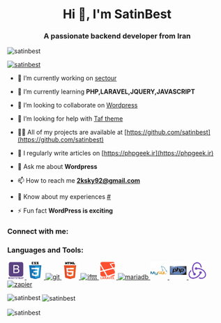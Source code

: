 <h1 align="center">Hi 👋, I'm SatinBest</h1>
<h3 align="center">A passionate backend developer from Iran</h3>

<p align="left"> <img src="https://komarev.com/ghpvc/?username=satinbest&label=Profile%20views&color=0e75b6&style=flat-square" alt="satinbest" /> </p>

<p align="left"> <a href="https://github.com/ryo-ma/github-profile-trophy"><img src="https://github-profile-trophy.vercel.app/?username=satinbest" alt="satinbest" /></a> </p>

- 🔭 I’m currently working on [sectour](http://sectour.ir/)

- 🌱 I’m currently learning **PHP,LARAVEL,JQUERY,JAVASCRIPT**

- 👯 I’m looking to collaborate on [Wordpress](https://wordpress.org)

- 🤝 I’m looking for help with [Taf theme](https://github.com/satinbest/TAF)

- 👨‍💻 All of my projects are available at [https://github.com/satinbest](https://github.com/satinbest)

- 📝 I regularly write articles on [https://phpgeek.ir](https://phpgeek.ir)

- 💬 Ask me about **Wordpress**

- 📫 How to reach me **2ksky92@gmail.com**

- 📄 Know about my experiences [#](#)

- ⚡ Fun fact **WordPress is exciting**

<h3 align="left">Connect with me:</h3>
<p align="left">
</p>

<h3 align="left">Languages and Tools:</h3>
<p align="left"> <a href="https://getbootstrap.com" target="_blank" rel="noreferrer"> <img src="https://raw.githubusercontent.com/devicons/devicon/master/icons/bootstrap/bootstrap-plain-wordmark.svg" alt="bootstrap" width="40" height="40"/> </a> <a href="https://www.w3schools.com/css/" target="_blank" rel="noreferrer"> <img src="https://raw.githubusercontent.com/devicons/devicon/master/icons/css3/css3-original-wordmark.svg" alt="css3" width="40" height="40"/> </a> <a href="https://git-scm.com/" target="_blank" rel="noreferrer"> <img src="https://www.vectorlogo.zone/logos/git-scm/git-scm-icon.svg" alt="git" width="40" height="40"/> </a> <a href="https://www.w3.org/html/" target="_blank" rel="noreferrer"> <img src="https://raw.githubusercontent.com/devicons/devicon/master/icons/html5/html5-original-wordmark.svg" alt="html5" width="40" height="40"/> </a> <a href="https://ifttt.com/" target="_blank" rel="noreferrer"> <img src="https://www.vectorlogo.zone/logos/ifttt/ifttt-ar21.svg" alt="ifttt" width="40" height="40"/> </a> <a href="https://laravel.com/" target="_blank" rel="noreferrer"> <img src="https://raw.githubusercontent.com/devicons/devicon/master/icons/laravel/laravel-plain-wordmark.svg" alt="laravel" width="40" height="40"/> </a> <a href="https://mariadb.org/" target="_blank" rel="noreferrer"> <img src="https://www.vectorlogo.zone/logos/mariadb/mariadb-icon.svg" alt="mariadb" width="40" height="40"/> </a> <a href="https://www.mysql.com/" target="_blank" rel="noreferrer"> <img src="https://raw.githubusercontent.com/devicons/devicon/master/icons/mysql/mysql-original-wordmark.svg" alt="mysql" width="40" height="40"/> </a> <a href="https://www.php.net" target="_blank" rel="noreferrer"> <img src="https://raw.githubusercontent.com/devicons/devicon/master/icons/php/php-original.svg" alt="php" width="40" height="40"/> </a> <a href="https://redux.js.org" target="_blank" rel="noreferrer"> <img src="https://raw.githubusercontent.com/devicons/devicon/master/icons/redux/redux-original.svg" alt="redux" width="40" height="40"/> </a> <a href="https://zapier.com" target="_blank" rel="noreferrer"> <img src="https://www.vectorlogo.zone/logos/zapier/zapier-icon.svg" alt="zapier" width="40" height="40"/> </a> </p>

<p><img align="left" src="https://github-readme-stats.vercel.app/api/top-langs?username=satinbest&show_icons=true&locale=en&layout=compact" alt="satinbest" /></p>

<p>&nbsp;<img align="center" src="https://github-readme-stats.vercel.app/api?username=satinbest&show_icons=true&theme=onedark&title_color=409eb5&text_color=ffffff&locale=fa" alt="satinbest" /></p>

<p><img align="center" src="https://github-readme-streak-stats.herokuapp.com/?user=satinbest&theme=dark" alt="satinbest" /></p>
